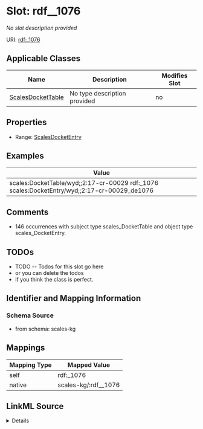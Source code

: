 

# Slot: rdf__1076


_No slot description provided_





URI: [rdf:_1076](http://www.w3.org/1999/02/22-rdf-syntax-ns#_1076)



<!-- no inheritance hierarchy -->





## Applicable Classes

| Name | Description | Modifies Slot |
| --- | --- | --- |
| [ScalesDocketTable](../classes/ScalesDocketTable.md) | No type description provided |  no  |







## Properties

* Range: [ScalesDocketEntry](../classes/ScalesDocketEntry.md)






## Examples

| Value |
| --- |
| scales:DocketTable/wyd;;2:17-cr-00029 rdf:_1076 scales:DocketEntry/wyd;;2:17-cr-00029_de1076 |

## Comments

* 146 occurrences with subject type scales_DocketTable and object type scales_DocketEntry.

## TODOs

* TODO -- Todos for this slot go here
* or you can delete the todos
* if you think the class is perfect.

## Identifier and Mapping Information







### Schema Source


* from schema: scales-kg




## Mappings

| Mapping Type | Mapped Value |
| ---  | ---  |
| self | rdf:_1076 |
| native | scales-kg/:rdf__1076 |




## LinkML Source

<details>
```yaml
name: rdf__1076
description: No slot description provided
todos:
- TODO -- Todos for this slot go here
- or you can delete the todos
- if you think the class is perfect.
comments:
- 146 occurrences with subject type scales_DocketTable and object type scales_DocketEntry.
examples:
- value: scales:DocketTable/wyd;;2:17-cr-00029 rdf:_1076 scales:DocketEntry/wyd;;2:17-cr-00029_de1076
from_schema: scales-kg
rank: 1000
slot_uri: rdf:_1076
alias: rdf__1076
domain_of:
- scales_DocketTable
range: scales_DocketEntry

```
</details>
